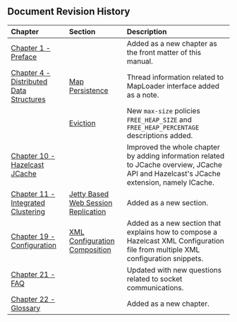 

## Document Revision History

|Chapter|Section|Description|
|:-------|:-------|:-----------|
|[Chapter 1 - Preface](#preface)||Added as a new chapter as the front matter of this manual.|
|[Chapter 4 - Distributed Data Structures](#distributed-data-structures)|[Map Persistence](#map-persistence)|Thread information related to MapLoader interface added as a note.
||[Eviction](#eviction)|New `max-size` policies `FREE_HEAP_SIZE` and `FREE_HEAP_PERCENTAGE` descriptions added.
|[Chapter 10 - Hazelcast JCache](#hazelcast-jcache)||Improved the whole chapter by adding information related to JCache overview, JCache API and Hazelcast's JCache extension, namely ICache.|
|[Chapter 11 - Integrated Clustering](#integrated-clustering)|[Jetty Based Web Session Replication](#jetty-based-web-session-replication)|Added as a new section.|
|[Chapter 19 - Configuration](#configuration)|[XML Configuration Composition](#xml-configuration-composition)|Added as a new section that explains how to compose a Hazelcast XML Configuration file from multiple XML configuration snippets.|
|[Chapter 21 - FAQ](#frequently-asked-questions)||Updated with new questions related to socket communications.|
|[Chapter 22 - Glossary](#glossary)||Added as a new chapter.|






<br> </br>


